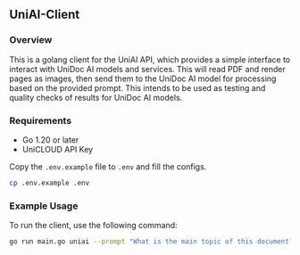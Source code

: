 ## UniAI-Client

### Overview
This is a golang client for the UniAI API, which provides a simple interface to interact with UniDoc AI models and services.
This will read PDF and render pages as images, then send them to the UniDoc AI model for processing based on the provided prompt.
This intends to be used as testing and quality checks of results for UniDoc AI models.

### Requirements
- Go 1.20 or later
- UniCLOUD API Key

Copy the `.env.example` file to `.env` and fill the configs.
```bash
cp .env.example .env
```

### Example Usage
To run the client, use the following command:
```bash
go run main.go uniai --prompt "What is the main topic of this document?" --file path/to/your/document.pdf --output "output/directory"
```

